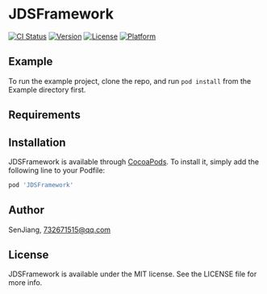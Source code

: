 # JDSFramework

[![CI Status](https://img.shields.io/travis/SenJiang/JDSFramework.svg?style=flat)](https://travis-ci.org/SenJiang/JDSFramework)
[![Version](https://img.shields.io/cocoapods/v/JDSFramework.svg?style=flat)](https://cocoapods.org/pods/JDSFramework)
[![License](https://img.shields.io/cocoapods/l/JDSFramework.svg?style=flat)](https://cocoapods.org/pods/JDSFramework)
[![Platform](https://img.shields.io/cocoapods/p/JDSFramework.svg?style=flat)](https://cocoapods.org/pods/JDSFramework)

## Example

To run the example project, clone the repo, and run `pod install` from the Example directory first.

## Requirements

## Installation

JDSFramework is available through [CocoaPods](https://cocoapods.org). To install
it, simply add the following line to your Podfile:

```ruby
pod 'JDSFramework'
```

## Author

SenJiang, 732671515@qq.com

## License

JDSFramework is available under the MIT license. See the LICENSE file for more info.
